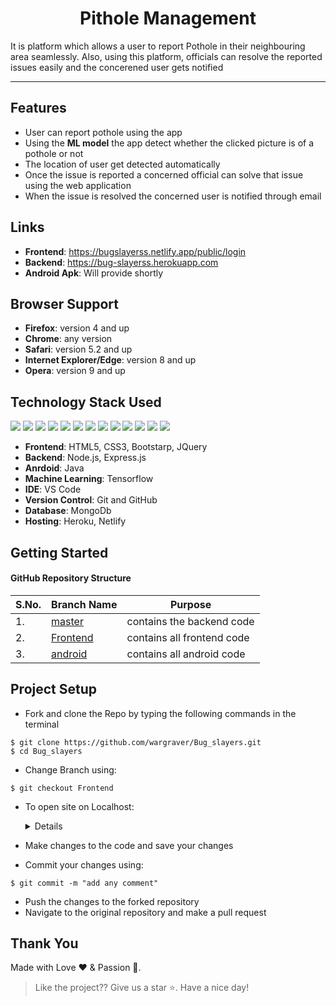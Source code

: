 
<h1 align="center"> Pithole Management</h1>

It is platform which allows a user to report Pothole in their neighbouring area seamlessly. Also, using this platform, officials can resolve the reported issues easily and the concerened user gets notified

<hr>

## Features

<ul>
<li> User can report pothole using the app
<li> Using the <strong>ML model</strong> the app detect whether the clicked picture is of a pothole or not </li>
<li> The location of user get detected automatically </li>
<li> Once the issue is reported a concerned official can solve that issue using the web application </li>
<li> When the issue is resolved the concerned user is notified through email </li>
</li>
</ul>

## Links
- **Frontend**: https://bugslayerss.netlify.app/public/login
- **Backend**: https://bug-slayerss.herokuapp.com
- **Android Apk**: Will provide shortly

## Browser Support
- **Firefox**:	version 4 and up
- **Chrome**:	any version
- **Safari**:	version 5.2 and up
- **Internet Explorer/Edge**:	version 8 and up
- **Opera**:	version 9 and up
<!-- > **Note**: Support for modern mobile browsers is experimental. The website is not responsive in mobile devices until now. -->


## Technology Stack Used
<img src="https://img.shields.io/badge/html5%20-%23E34F26.svg?&style=for-the-badge&logo=html5&logoColor=white"/> <img src="https://img.shields.io/badge/css3%20-%231572B6.svg?&style=for-the-badge&logo=css3&logoColor=white"/>  <img src="https://img.shields.io/badge/javascript%20-%23323330.svg?&style=for-the-badge&logo=javascript&logoColor=%23F7DF1E"/>
<img src="https://img.shields.io/badge/node.js%20-%2343853D.svg?&style=for-the-badge&logo=node.js&logoColor=white"/>   <img src="https://img.shields.io/badge/github%20-%23121011.svg?&style=for-the-badge&logo=github&logoColor=white"/> <img src="https://img.shields.io/badge/heroku%20-%23430098.svg?&style=for-the-badge&logo=heroku&logoColor=white"/> <img src="https://img.shields.io/badge/express.js%20-%23404d59.svg?&style=for-the-badge"/> <img src ="https://img.shields.io/badge/MongoDB-%234ea94b.svg?&style=for-the-badge&logo=mongodb&logoColor=white"/> <img src="https://img.shields.io/badge/java-%23ED8B00.svg?&style=for-the-badge&logo=java&logoColor=white"/> <img src="https://img.shields.io/badge/bootstrap%20-%23563D7C.svg?&style=for-the-badge&logo=bootstrap&logoColor=white"/>  <img src="https://img.shields.io/badge/jquery%20-%230769AD.svg?&style=for-the-badge&logo=jquery&logoColor=white"/>  <img src="https://img.shields.io/badge/firebase%20-%23039BE5.svg?&style=for-the-badge&logo=firebase"/> <img src="https://img.shields.io/badge/TensorFlow%20-%23FF6F00.svg?&style=for-the-badge&logo=TensorFlow&logoColor=white" />

- **Frontend**: HTML5, CSS3, Bootstarp, JQuery
- **Backend**: Node.js, Express.js
- **Anrdoid**: Java
- **Machine Learning**: Tensorflow
- **IDE**: VS Code
- **Version Control**: Git and GitHub
- **Database**: MongoDb
- **Hosting**: Heroku, Netlify


## Getting Started

#### GitHub Repository Structure

| S.No. | Branch Name                                                              | Purpose                          |
| ----- | ------------------------------------------------------------------------ | -----------------------------    |
| 1.    | [master](https://github.com/wargraver/Bug_slayers/tree/master) | contains the backend code        |
| 2.    | [Frontend](https://github.com/wargraver/Bug_slayers/tree/Frontend)     | contains all frontend code    |
| 3.    | [android](https://github.com/wargraver/Bug_slayers/tree/android)     | contains all android code    |



## Project Setup
- Fork and clone the Repo by typing the following commands in the terminal 
```
$ git clone https://github.com/wargraver/Bug_slayers.git
$ cd Bug_slayers
```
- Change Branch using:
```
$ git checkout Frontend
```
-  To open site on Localhost:
    <details>
    - Install node dependencies using:

    ```
    $ npm install
    ```

    - To start the server, type:
    ```
    $ node app
    ```
    - Then on your browser type http://localhost:3000/
    </details>
- Make changes to the code and save your changes
- Commit your changes using:
```
$ git commit -m "add any comment"
```
- Push the changes to the forked repository
- Navigate to the original repository and make a pull request



## **Thank You**
Made with Love ❤️️  &  Passion 🙏.
> Like the project?? Give us a star ⭐. Have a nice day!
